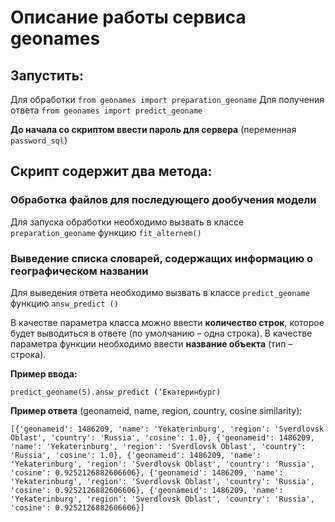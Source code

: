 # Описание работы сервиса geonames

## Запустить:

Для обработки `from geonames import preparation_geoname`
Для получения ответа `from geonames import predict_geoname`

**До начала со скриптом ввести пароль для сервера** (переменная `password_sql`)

## Скрипт содержит два метода:

### Обработка файлов для последующего дообучения модели

Для запуска обработки необходимо вызвать в классе `preparation_geoname` функцию `fit_alternem()`

### Выведение списка словарей, содержащих информацию о географическом названии

Для выведения ответа необходимо вызвать в классе `predict_geoname` функцию `answ_predict ()`

В качестве параметра класса можно ввести **количество строк**, которое будет выводиться в ответе (по умолчанию – одна строка). В качестве параметра функции необходимо ввести **название объекта** (тип – строка). 

**Пример ввода:**

`predict_geoname(5).answ_predict (‘Екатеринбург)`

**Пример ответа** (geonameid, name, region, country, cosine similarity):

`[{'geonameid': 1486209,
  'name': 'Yekaterinburg',
  'region': 'Sverdlovsk Oblast',
  'country': 'Russia',
  'cosine': 1.0},
 {'geonameid': 1486209,
  'name': 'Yekaterinburg',
  'region': 'Sverdlovsk Oblast',
  'country': 'Russia',
  'cosine': 1.0},
 {'geonameid': 1486209,
  'name': 'Yekaterinburg',
  'region': 'Sverdlovsk Oblast',
  'country': 'Russia',
  'cosine': 0.9252126882606606},
 {'geonameid': 1486209,
  'name': 'Yekaterinburg',
  'region': 'Sverdlovsk Oblast',
  'country': 'Russia',
  'cosine': 0.9252126882606606},
 {'geonameid': 1486209,
  'name': 'Yekaterinburg',
  'region': 'Sverdlovsk Oblast',
  'country': 'Russia',
  'cosine': 0.9252126882606606}]`


